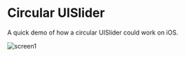 # Circular UISlider

A quick demo of how a circular UISlider could work on iOS.

![screen1](https://raw.github.com/thomasfinch/Circular-UISlider/master/Screenshot.png)